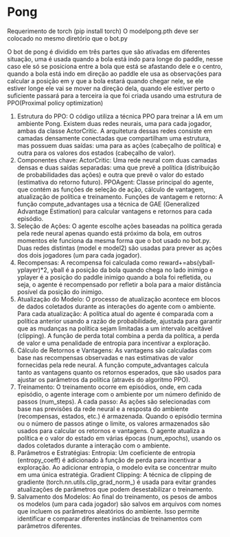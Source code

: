 # Pong

Requerimento de torch (pip install torch)
O modelpong.pth deve ser colocado no mesmo diretório que o bot.py

O bot de pong é dividido em três partes que são ativadas em diferentes situação, uma é usada quando a bola está indo para longe do paddle, nesse caso ele só se posiciona entre a bola que está se afastando dele e o centro, quando a bola está indo em direção ao paddle ele usa as observações para calcular a posição em y que a bola estará quando chegar nele, se ele estiver longe ele vai se mover na direção dela, quando ele estiver perto o suficiente passará para a terceira ia que foi criada usando uma estrutura de
PPO(Proximal policy optimization)


1. Estrutura do PPO:
O código utiliza a técnica PPO para treinar a IA em um ambiente Pong. Existem duas redes neurais, uma para cada jogador, ambas da classe ActorCritic. A arquitetura dessas redes consiste em camadas densamente conectadas que compartilham uma estrutura, mas possuem duas saídas: uma para as ações (cabeçalho de política) e outra para os valores dos estados (cabeçalho de valor).
2. Componentes chave:
ActorCritic: Uma rede neural com duas camadas densas e duas saídas separadas: uma que prevê a política (distribuição de probabilidades das ações) e outra que prevê o valor do estado (estimativa do retorno futuro).
PPOAgent: Classe principal do agente, que contém as funções de seleção de ação, cálculo de vantagem, atualização de política e treinamento.
Funções de vantagem e retorno: A função compute_advantages usa a técnica de GAE (Generalized Advantage Estimation) para calcular vantagens e retornos para cada episódio.
3. Seleção de Ações:
O agente escolhe ações baseadas na política gerada pela rede neural apenas quando está próximo da bola, em outros momentos ele funciona da mesma forma que o bot usado no bot.py. Duas redes distintas (model e model2) são usadas para prever as ações dos dois jogadores (um para cada jogador).
4. Recompensas:
A recompensa foi calculada como reward+=abs(yball-yplayer)*2, yball é a posição da bola quando chega no lado inimigo e yplayer é a posição do paddle inimigo quando a bola foi refletida, ou seja, o agente é recompensado por refletir a bola para a maior
distância posível da posição do inimigo.
5. Atualização do Modelo:
O processo de atualização acontece em blocos de dados coletados durante as interações do agente com o ambiente.
Para cada atualização:
A política atual do agente é comparada com a política anterior usando a razão de probabilidade, ajustada para garantir que as mudanças na política sejam limitadas a um intervalo aceitável (clipping).
A função de perda total combina a perda da política, a perda de valor e uma penalidade de entropia para incentivar a exploração.
6. Cálculo de Retornos e Vantagens:
As vantagens são calculadas com base nas recompensas observadas e nas estimativas de valor fornecidas pela rede neural.
A função compute_advantages calcula tanto as vantagens quanto os retornos esperados, que são usados para ajustar os parâmetros da política (através do algoritmo PPO).
7. Treinamento:
O treinamento ocorre em episódios, onde, em cada episódio, o agente interage com o ambiente por um número definido de passos (num_steps).
A cada passo:
As ações são selecionadas com base nas previsões da rede neural e a resposta do ambiente (recompensas, estados, etc.) é armazenada.
Quando o episódio termina ou o número de passos atinge o limite, os valores armazenados são usados para calcular os retornos e vantagens.
O agente atualiza a política e o valor do estado em várias épocas (num_epochs), usando os dados coletados durante a interação com o ambiente.
8. Parâmetros e Estratégias:
Entropia: Um coeficiente de entropia (entropy_coeff) é adicionado à função de perda para incentivar a exploração. Ao adicionar entropia, o modelo evita se concentrar muito em uma única estratégia.
Gradient Clipping: A técnica de clipping de gradiente (torch.nn.utils.clip_grad_norm_) é usada para evitar grandes atualizações de parâmetros que podem desestabilizar o treinamento.
9. Salvamento dos Modelos:
Ao final do treinamento, os pesos de ambos os modelos (um para cada jogador) são salvos em arquivos com nomes que incluem os parâmetros aleatórios do ambiente. Isso permite identificar e comparar diferentes instâncias de treinamentos com parâmetros diferentes.
